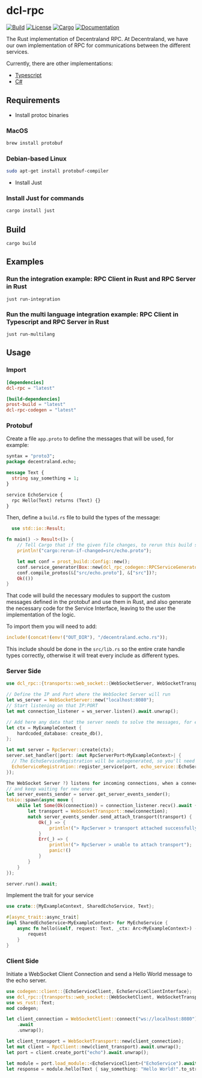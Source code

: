 # dcl-rpc

[![Build](https://github.com/decentraland/rpc-rust/workflows/Validations/badge.svg)](
<https://github.com/decentraland/rpc-rust/actions>)
[![License](https://img.shields.io/badge/license-Apache--2.0_OR_MIT-blue.svg)](
<https://github.com/decentraland/rpc-rust>)
[![Cargo](https://img.shields.io/crates/v/dcl-rpc.svg)](
<https://crates.io/crates/dcl-rpc>)
[![Documentation](https://docs.rs/dcl-rpc/badge.svg)](
<https://docs.rs/dcl-rpc>)

The Rust implementation of Decentraland RPC. At Decentraland, we have our own implementation of RPC for communications between the different services.

Currently, there are other implementations:

- [Typescript](https://github.com/decentraland/rpc)
- [C#](https://github.com/decentraland/rpc-csharp)

## Requirements

- Install protoc binaries

### MacOS

```bash
brew install protobuf
```

### Debian-based Linux

```bash
sudo apt-get install protobuf-compiler
```

- Install Just

### Install Just for commands

```bash
cargo install just
```

## Build

`cargo build`

## Examples

### Run the integration example: RPC Client in Rust and RPC Server in Rust

`just run-integration`

### Run the multi language integration example: RPC Client in Typescript and RPC Server in Rust

`just run-multilang`

## Usage

### Import

```toml
[dependencies]
dcl-rpc = "latest"

[build-dependencies]
prost-build = "latest"
dcl-rpc-codegen = "latest"
````

### Protobuf

Create a file `app.proto` to define the messages that will be used, for example:

```proto
syntax = "proto3";
package decentraland.echo;

message Text {
  string say_something = 1;
}

service EchoService {
  rpc Hello(Text) returns (Text) {}
}
```

Then, define a `build.rs` file to build the types of the message:

```rust
  use std::io::Result;

fn main() -> Result<()> {
    // Tell Cargo that if the given file changes, to rerun this build script.
    println!("cargo:rerun-if-changed=src/echo.proto");

    let mut conf = prost_build::Config::new();
    conf.service_generator(Box::new(dcl_rpc_codegen::RPCServiceGenerator::new()));
    conf.compile_protos(&["src/echo.proto"], &["src"])?;
    Ok(())
}
```

That code will build the necessary modules to support the custom messages defined in the protobuf and use them in Rust, and also generate the necessary code for the Service Interface, leaving to the user the implementation of the logic.

To import them you will need to add:

```rust
include!(concat!(env!("OUT_DIR"), "/decentraland.echo.rs"));
```

This include should be done in the `src/lib.rs` so the entire crate handle types correctly, otherwise it will treat every include as different types.

### Server Side

```rust
use dcl_rpc::{transports::web_socket::{WebSocketServer, WebSocketTransport}, server::{RpcServer, RpcServerPort}, service_module_definition::{Definition, ServiceModuleDefinition, CommonPayload}};

// Define the IP and Port where the WebSocket Server will run
let ws_server = WebSocketServer::new("localhost:8080");
// Start listening on that IP:PORT
let mut connection_listener = ws_server.listen().await.unwrap();

// Add here any data that the server needs to solve the messages, for example db.
let ctx = MyExampleContext {
    hardcoded_database: create_db(),
};

let mut server = RpcServer::create(ctx);
server.set_handler(|port: &mut RpcServerPort<MyExampleContext>| {
  // The EchoServiceRegistration will be autogenerated, so you'll need to define the echo_service, which will have all the behaviors of your service. Following the example, it'll have the logic for the `hello` message.
  EchoServiceRegistration::register_service(port, echo_service::EchoService {})
});

The WebSocket Server ?) listens for incoming connections, when a connection is established, it creates a new WebSocketTransport with that connection and attaches it to the server event sender. The loop continues to listen for incoming connections and attach transports until it is stopped.
// and keep waiting for new ones
let server_events_sender = server.get_server_events_sender();
tokio::spawn(async move {
    while let Some(Ok(connection)) = connection_listener.recv().await {
        let transport = WebSocketTransport::new(connection);
        match server_events_sender.send_attach_transport(transport) {
            Ok(_) => {
                println!("> RpcServer > transport attached successfully");
            }
            Err(_) => {
                println!("> RpcServer > unable to attach transport");
                panic!()
            }
        }
    }
});

server.run().await;
```

Implement the trait for your service

```rust
use crate::{MyExampleContext, SharedEchoService, Text};

#[async_trait::async_trait]
impl SharedEchoService<MyExampleContext> for MyEchoService {
    async fn hello(&self, request: Text, _ctx: Arc<MyExampleContext>) -> Text {
        request
    }
}
```

### Client Side

Initiate a WebSocket Client Connection and send a Hello World message to the echo server.

```rust
use codegen::client::{EchoServiceClient, EchoServiceClientInterface};
use dcl_rpc::{transports::web_socket::{WebSocketClient, WebSocketTransport}, client::RpcClient};
use ws_rust::Text;
mod codegen;

let client_connection = WebSocketClient::connect("ws://localhost:8080")
    .await
    .unwrap();

let client_transport = WebSocketTransport::new(client_connection);
let mut client = RpcClient::new(client_transport).await.unwrap();
let port = client.create_port("echo").await.unwrap();

let module = port.load_module::<EchoServiceClient>("EchoService").await.unwrap();
let response = module.hello(Text { say_something: "Hello World!".to_string()}).await;
```
